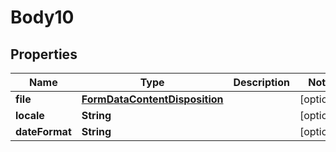# Body10

## Properties
Name | Type | Description | Notes
------------ | ------------- | ------------- | -------------
**file** | [**FormDataContentDisposition**](FormDataContentDisposition.md) |  |  [optional]
**locale** | **String** |  |  [optional]
**dateFormat** | **String** |  |  [optional]
